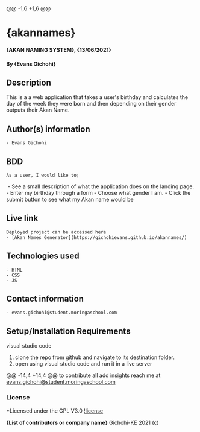 # 
 
@@ -1,6 +1,6 @@
# {akannames}
#### {AKAN NAMING SYSTEM}, {13/06/2021}
#### By **{Evans Gichohi}**

## Description
This is a a web application that takes a user's birthday and calculates the day of the week they were born and then depending on their gender outputs their Akan Name.
## Author(s) information
    - Evans Gichohi
## BDD
    As a user, I would like to;
​
    - See a  small description of what the application does on the landing page. 
    - Enter my birthday through a form
    - Choose what gender I am.
    - Click the submit button to see what my Akan name would be
## Live link
    Deployed project can be accessed here 
    - [Akan Names Generator](https://gichohievans.github.io/akannames/)
## Technologies used
    - HTML
    - CSS
    - JS
## Contact information
    - evans.gichohi@student.moringaschool.com
## Setup/Installation Requirements
visual studio code

1. clone the repo from github and navigate to its destination folder.
2.  open using visual studio code and run it in a live server

@@ -14,4 +14,4 @@ to contribute all add insights reach me at evans.gichohi@student.moringaschool.com

### License
*Licensed under the GPL V3.0
[!license](https://github.com/gichohievans/akannames/blob/main/LICENSE)


**{List of contributors or company name}**
Gichohi-KE 2021 (c)
